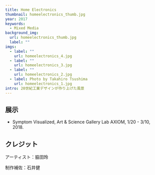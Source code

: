 ```yaml
---
title: Home Electronics
thumbnail: homeelectronics_thumb.jpg
year: 2017
keywords:
  - Mixed Media
background_img:
  url: homeelectronics_thumb.jpg
  label: ""
imgs:
  - label: ""
    url: homeelectronics_4.jpg
  - label: ""
    url: homeelectronics_3.jpg
  - label: ""
    url: homeelectronics_2.jpg
  - label: Photo by Takahiro Tsushima
    url: homeelectronics_1.jpg
intro: 20世紀工業デザインが作り上げた風景
---
```


## 展示

- Symptom Visualized, Art & Science Gallery Lab AXIOM, 1/20 - 3/10, 2018.

## クレジット

アーティスト：脇田玲

制作補佐：石井健
